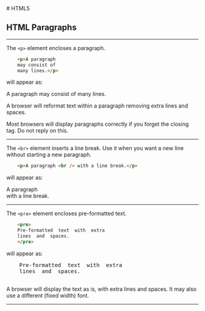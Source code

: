 <!DOCTYPE html>
<html>

<head>
    <link rel="stylesheet" href="../styles/style-sheet.css" />
</head>

<body>
# HTML5


## HTML Paragraphs

<hr><!-- Paragraph Elements -->

The `<p>` element encloses a paragraph.

```html
    <p>A paragraph
    may consist of
    many lines.</p>
```

<p>will appear as:</p>
<div class=indent>
    <p>A paragraph
    may consist of
    many lines.</p>
</div>

A browser will reformat text within a paragraph removing extra lines and spaces.

Most browsers will display paragraphs correctly if you forget the closing tag.
Do not reply on this.


<hr><!-- Line Breaks -->

The `<br>` element inserts a line break.
Use it when you want a new line without starting a new paragraph.

```html
    <p>A paragraph <br /> with a line break.</p>
```

<p>will appear as:</p>
<div class=indent>
    <p>A paragraph <br /> with a line break.</p>
</div>


<hr><!-- Pre-formatted Text -->

The `<pre>` element encloses pre-formatted text.

```html
    <pre>
    Pre-formatted  text  with  extra
    lines  and  spaces.
    </pre>
```

<div><p>will appear as:</p>
<div class=noindent>
    <pre>
    Pre-formatted  text  with  extra
    lines  and  spaces.
    </pre>
</div>

A browser will display the text as is, with extra lines and spaces.
It may also use a different (fixed width) font.

<hr />

</body>
</html>
